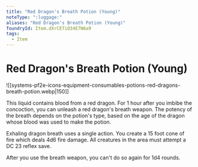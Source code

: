 ```yaml
---
title: "Red Dragon's Breath Potion (Young)"
noteType: ":luggage:"
aliases: "Red Dragon's Breath Potion (Young)"
foundryId: Item.dXrCETiO34E7N6a9
tags:
  - Item
---
```


# Red Dragon's Breath Potion (Young)
![[systems-pf2e-icons-equipment-consumables-potions-red-dragons-breath-potion.webp|150]]

This liquid contains blood from a red dragon. For 1 hour after you imbibe the concoction, you can unleash a red dragon's breath weapon. The potency of the breath depends on the potion's type, based on the age of the dragon whose blood was used to make the potion.

Exhaling dragon breath uses a single action. You create a 15 foot cone of fire which deals 4d6 fire damage. All creatures in the area must attempt a DC 23 reflex save.

After you use the breath weapon, you can't do so again for 1d4 rounds.
